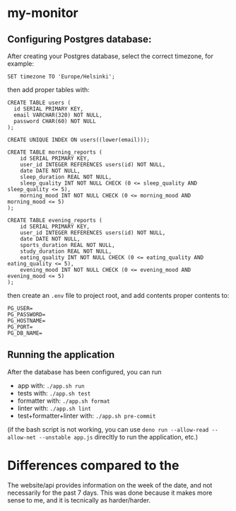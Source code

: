 # my-monitor

## Configuring Postgres database:

After creating your Postgres database, select the correct timezone, for example:

```
SET timezone TO 'Europe/Helsinki';
```

then add proper tables with:

```
CREATE TABLE users (
  id SERIAL PRIMARY KEY,
  email VARCHAR(320) NOT NULL,
  password CHAR(60) NOT NULL
);

CREATE UNIQUE INDEX ON users((lower(email)));

CREATE TABLE morning_reports (
    id SERIAL PRIMARY KEY,
    user_id INTEGER REFERENCES users(id) NOT NULL,
    date DATE NOT NULL,
    sleep_duration REAL NOT NULL,
    sleep_quality INT NOT NULL CHECK (0 <= sleep_quality AND sleep_quality <= 5),
    morning_mood INT NOT NULL CHECK (0 <= morning_mood AND morning_mood <= 5)
);

CREATE TABLE evening_reports (
    id SERIAL PRIMARY KEY,
    user_id INTEGER REFERENCES users(id) NOT NULL,
    date DATE NOT NULL,
    sports_duration REAL NOT NULL,
    study_duration REAL NOT NULL,
    eating_quality INT NOT NULL CHECK (0 <= eating_quality AND eating_quality <= 5),
    evening_mood INT NOT NULL CHECK (0 <= evening_mood AND evening_mood <= 5)
);
```

then create an `.env` file to project root, and add contents proper contents to:

```
PG_USER=
PG_PASSWORD=
PG_HOSTNAME=
PG_PORT=
PG_DB_NAME=
```

## Running the application

After the database has been configured, you can run

- app with: `./app.sh run`
- tests with: `./app.sh test`
- formatter with: `./app.sh format`
- linter with: `./app.sh lint`
- test+formatter+linter with: `./app.sh pre-commit`

(if the bash script is not working, you can use
`deno run --allow-read --allow-net --unstable app.js`
direcltly to run the application, etc.)

# Differences compared to the

The website/api provides information on the week of the date, and not
necessarily for the past 7 days. This was done because it makes more
sense to me, and it is tecnically as harder/harder.
